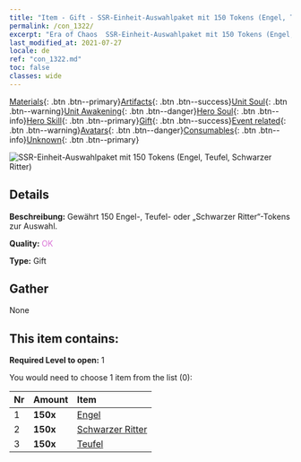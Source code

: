 ```yaml
---
title: "Item - Gift - SSR-Einheit-Auswahlpaket mit 150 Tokens (Engel, Teufel, Schwarzer Ritter)"
permalink: /con_1322/
excerpt: "Era of Chaos  SSR-Einheit-Auswahlpaket mit 150 Tokens (Engel, Teufel, Schwarzer Ritter)"
last_modified_at: 2021-07-27
locale: de
ref: "con_1322.md"
toc: false
classes: wide
---
```

 [Materials](/ItemsDE/){: .btn .btn--primary}[Artifacts](/ItemsDE/Artifacts/){: .btn .btn--success}[Unit Soul](/ItemsDE/UnitSoul/){: .btn .btn--warning}[Unit Awakening](/ItemsDE/UnitAwakening/){: .btn .btn--danger}[Hero Soul](/ItemsDE/HeroSoul/){: .btn .btn--info}[Hero Skill](/ItemsDE/HeroSkill/){: .btn .btn--primary}[Gift](/ItemsDE/Gift/){: .btn .btn--success}[Event related](/ItemsDE/Events/){: .btn .btn--warning}[Avatars](/ItemsDE/Avatars/){: .btn .btn--danger}[Consumables](/ItemsDE/Consumables/){: .btn .btn--info}[Unknown](/ItemsDE/Unknown/){: .btn .btn--primary}

 ![SSR-Einheit-Auswahlpaket mit 150 Tokens (Engel, Teufel, Schwarzer Ritter)](/images/t/i_907374.png)

## Details
 **Beschreibung:** Gewährt 150 Engel-, Teufel- oder „Schwarzer Ritter“-Tokens zur Auswahl.

 **Quality:** <span style="color: #DA70D6">OK</span>

 **Type:** Gift

## Gather

  None

## This item contains:

 **Required Level to open:** 1

 You would need to choose 1 item from the list (0):

  | Nr | Amount |     Item    |
  |:---|:-------|:------------|
  | 1 |  **150x** | [Engel](/ItemsDE/unt_196/) |  | 
  | 2 |  **150x** | [Schwarzer Ritter](/ItemsDE/unt_213/) |  | 
  | 3 |  **150x** | [Teufel](/ItemsDE/unt_232/) |  | 
